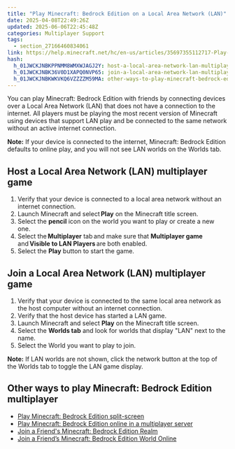 ```yaml
---
title: "Play Minecraft: Bedrock Edition on a Local Area Network (LAN)"
date: 2025-04-08T22:49:26Z
updated: 2025-06-06T22:45:48Z
categories: Multiplayer Support
tags:
  - section_27166460834061
link: https://help.minecraft.net/hc/en-us/articles/35697355112717-Play-Minecraft-Bedrock-Edition-on-a-Local-Area-Network-LAN
hash:
  h_01JWCKJNBKPPNMM8WMXWJAGJ2Y: host-a-local-area-network-lan-multiplayer-game
  h_01JWCKJNBK36V0D1XAPQ0NVP65: join-a-local-area-network-lan-multiplayer-game
  h_01JWCKJNBKWKVKQ6VZZZZM59MA: other-ways-to-play-minecraft-bedrock-edition-multiplayer
---
```


You can play Minecraft: Bedrock Edition with friends by connecting devices over a Local Area Network (LAN) that does not have a connection to the internet. All players must be playing the most recent version of Minecraft using devices that support LAN play and be connected to the same network without an active internet connection.

**Note:** If your device is connected to the internet, Minecraft: Bedrock Edition defaults to online play, and you will not see LAN worlds on the Worlds tab.

## Host a Local Area Network (LAN) multiplayer game

1.  Verify that your device is connected to a local area network without an internet connection.
2.  Launch Minecraft and select **Play** on the Minecraft title screen.
3.  Select the **pencil** icon on the world you want to play or create a new one.
4.  Select the **Multiplayer** tab and make sure that **Multiplayer game** and **Visible to LAN Players** are both enabled.
5.  Select the **Play** button to start the game.

## Join a Local Area Network (LAN) multiplayer game

1.  Verify that your device is connected to the same local area network as the host computer without an internet connection.
2.  Verify that the host device has started a LAN game.
3.  Launch Minecraft and select **Play** on the Minecraft title screen.
4.  Select the **Worlds tab** and look for worlds that display "LAN" next to the name.
5.  Select the World you want to play to join.

**Note:** If LAN worlds are not shown, click the network button at the top of the Worlds tab to toggle the LAN game display.

## Other ways to play Minecraft: Bedrock Edition multiplayer

- [Play Minecraft: Bedrock Edition split-screen](./Play-Minecraft-Bedrock-Edition-split-screen.md)
- [Play Minecraft: Bedrock Edition online in a multiplayer server](./Play-Minecraft-Bedrock-Edition-Online-in-a-Multiplayer-Server.md)
- [Join a Friend's Minecraft: Bedrock Edition Realm](../Create-or-Join-Realms/Join-a-Friend-s-Minecraft-Bedrock-Edition-Realm.md)
- [Join a Friend’s Minecraft: Bedrock Edition World Online](./Join-a-Friend-s-Minecraft-Bedrock-Edition-World-Online.md)
